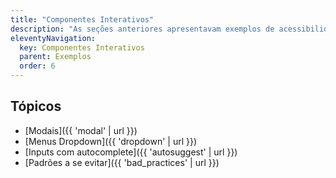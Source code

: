 ```yaml
---
title: "Componentes Interativos"
description: "As seções anteriores apresentavam exemplos de acessibilidade para as estruturas básicas de uma página da Web, com os componentes padrão do HTML. A web moderna, no entanto, é mais complexa. Um grande número de sites vai além dos blocos comuns do HTML, com alto nível de customização e mecanismos de interação mais elaborados. Essa extensão das funcionalidades básicas da Web requer cuidados especiais de acessibilidade. Essa seção traz dicas e exemplos para alguns componentes e situações comuns na atualidade."
eleventyNavigation:
  key: Componentes Interativos
  parent: Exemplos
  order: 6
---
```


## Tópicos

- [Modais]({{ 'modal' | url }})
- [Menus Dropdown]({{ 'dropdown' | url }})
- [Inputs com autocomplete]({{ 'autosuggest' | url }})
- [Padrões a se evitar]({{ 'bad_practices' | url }})
